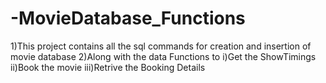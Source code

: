 # -MovieDatabase_Functions

1)This project contains all the sql commands for creation and insertion of movie database
2)Along with the data Functions to 
  i)Get the ShowTimings
  ii)Book the movie
  iii)Retrive the Booking Details
  
